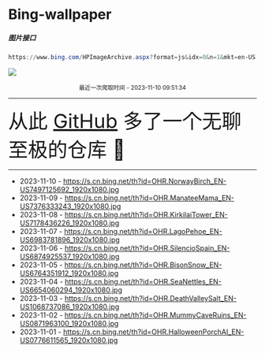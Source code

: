 # Bing-wallpaper

##### 图片接口

```powershell
https://www.bing.com/HPImageArchive.aspx?format=js&idx=0&n=1&mkt=en-US
```

 ![](https://s.cn.bing.net/th?id=OHR.NorwayBirch_EN-US7497125692_1920x1080.jpg)

<p align='center' >
    <small>
        最近一次爬取时间 - 2023-11-10 09:51:34
    </small>
    <br>
    <hr>
    <font size=7>
        <small>
           从此 <a href='https://github.com/'>GitHub</a> 多了一个无聊至极的仓库  🍳
        </small>
    </font>
    <hr>
</p>


- 2023-11-10 - https://s.cn.bing.net/th?id=OHR.NorwayBirch_EN-US7497125692_1920x1080.jpg 
- 2023-11-09 - https://s.cn.bing.net/th?id=OHR.ManateeMama_EN-US7376333243_1920x1080.jpg 
- 2023-11-08 - https://s.cn.bing.net/th?id=OHR.KirkilaiTower_EN-US7178436226_1920x1080.jpg 
- 2023-11-07 - https://s.cn.bing.net/th?id=OHR.LagoPehoe_EN-US6983781896_1920x1080.jpg 
- 2023-11-06 - https://s.cn.bing.net/th?id=OHR.SilencioSpain_EN-US6874925537_1920x1080.jpg 
- 2023-11-05 - https://s.cn.bing.net/th?id=OHR.BisonSnow_EN-US6764351912_1920x1080.jpg 
- 2023-11-04 - https://s.cn.bing.net/th?id=OHR.SeaNettles_EN-US6654060294_1920x1080.jpg 
- 2023-11-03 - https://s.cn.bing.net/th?id=OHR.DeathValleySalt_EN-US1068737086_1920x1080.jpg 
- 2023-11-02 - https://s.cn.bing.net/th?id=OHR.MummyCaveRuins_EN-US0871963100_1920x1080.jpg 
- 2023-11-01 - https://s.cn.bing.net/th?id=OHR.HalloweenPorchAI_EN-US0776611565_1920x1080.jpg 
